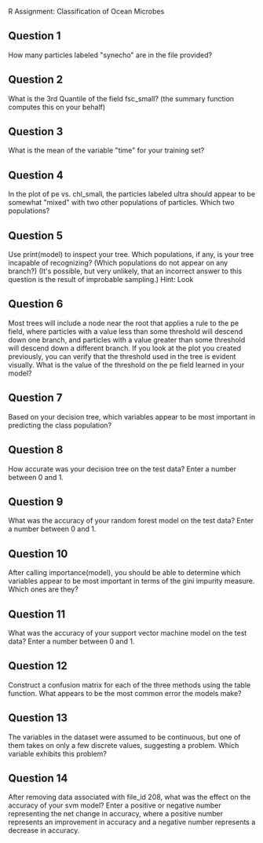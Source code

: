 R Assignment: Classification of Ocean Microbes

Question 1
-----------
How many particles labeled "synecho" are in the file provided?



Question 2
-----------
What is the 3rd Quantile of the field fsc_small? (the summary function computes this on your behalf)

Question 3
-----------
What is the mean of the variable "time" for your training set?

Question 4
-----------
In the plot of pe vs. chl_small, the particles labeled ultra should appear to be somewhat "mixed" with two other populations of particles. Which two populations?

Question 5
-----------
Use print(model) to inspect your tree. Which populations, if any, is your tree incapable of recognizing? (Which populations do not appear on any branch?) (It's possible, but very unlikely, that an incorrect answer to this question is the result of improbable sampling.) Hint: Look

Question 6
-----------
Most trees will include a node near the root that applies a rule to the pe field, where particles with a value less than some threshold will descend down one branch, and particles with a value greater than some threshold will descend down a different branch. If you look at the plot you created previously, you can verify that the threshold used in the tree is evident visually. What is the value of the threshold on the pe field learned in your model?

Question 7
-----------
Based on your decision tree, which variables appear to be most important in predicting the class population?

Question 8
-----------
How accurate was your decision tree on the test data? Enter a number between 0 and 1.

Question 9
-----------
What was the accuracy of your random forest model on the test data? Enter a number between 0 and 1.

Question 10
-----------
After calling importance(model), you should be able to determine which variables appear to be most important in terms of the gini impurity measure. Which ones are they?

Question 11
-----------
What was the accuracy of your support vector machine model on the test data? Enter a number between 0 and 1.

Question 12
-----------
Construct a confusion matrix for each of the three methods using the table function. What appears to be the most common error the models make?

Question 13
-----------
The variables in the dataset were assumed to be continuous, but one of them takes on only a few discrete values, suggesting a problem. Which variable exhibits this problem?

Question 14
-----------
After removing data associated with file_id 208, what was the effect on the accuracy of your svm model? Enter a positive or negative number representing the net change in accuracy, where a positive number represents an improvement in accuracy and a negative number represents a decrease in accuracy.